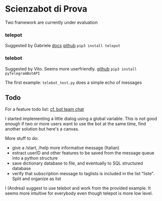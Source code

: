 # Scienzabot di Prova

Two framework are currently under evaluation

### telepot

Suggested by Gabriele
[docs](https://telepot.readthedocs.io/en/latest/)
[github](https://github.com/nickoala/telepot)
`pip3 install telepot`

### telebot

Suggested by Vito. Seems more userfriendly.
[github](https://github.com/eternnoir/pyTelegramBotAPI)
`pip3 install pyTelegramBotAPI`

The first example: `telebot_test.py` does a simple echo of messages

## Todo
For a feature todo list:
[cf. bot team chat](https://github.com/orgs/Scienza/teams/bot)

I started implementing a little dialog using a global variable. This is not good enough if two or more users want to use the bot at the same time, find another solution but here's a canvas.

More stuff to do:

- give a /start, /help more informative message (Italian)
- estract userID and other features to be saved from the message queue into a python structure
- save dictionary database to file, and eventually to SQL structured database
- verify that subscription message to taglists is included in the list "liste". Split and organize as list

I (Andrea) suggest to use telebot and work from the provided example. It seems more intuitive for everybody even though telepot is more low level.
